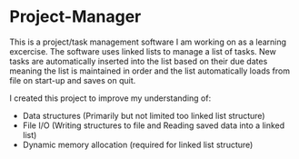 # Project-Manager
This is a project/task management software I am working on as a learning excercise. The software uses linked lists to manage a list of tasks. New tasks are automatically inserted into the list based on their due dates meaning the list is maintained in order and the list automatically loads from file on start-up and saves on quit.

I created this project to improve my understanding of:
- Data structures (Primarily but not limited too linked list structure)
- File I/O (Writing structures to file and Reading saved data into a linked list)
- Dynamic memory allocation (required for linked list structure)
